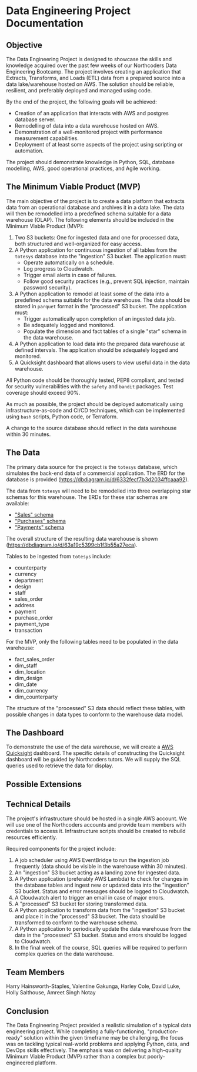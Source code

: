 # Data Engineering Project Documentation

## Objective

The Data Engineering Project is designed to showcase the skills and knowledge acquired over the past few weeks of our Northcoders Data Engineering Bootcamp. The project involves creating an application that Extracts, Transforms, and Loads (ETL) data from a prepared source into a data lake/warehouse hosted on AWS. The solution should be reliable, resilient, and preferably deployed and managed using code.

By the end of the project, the following goals will be achieved:

- Creation of an application that interacts with AWS and postgres database server.
- Remodelling of data into a data warehouse hosted on AWS.
- Demonstration of a well-monitored project with performance measurement capabilities.
- Deployment of at least some aspects of the project using scripting or automation.

The project should demonstrate knowledge in Python, SQL, database modelling, AWS, good operational practices, and Agile working.

## The Minimum Viable Product (MVP)

The main objective of the project is to create a data platform that extracts data from an operational database and archives it in a data lake. The data will then be remodelled into a predefined schema suitable for a data warehouse (OLAP). The following elements should be included in the Minimum Viable Product (MVP):

1. Two S3 buckets: One for ingested data and one for processed data, both structured and well-organized for easy access.
2. A Python application for continuous ingestion of all tables from the `totesys` database into the "ingestion" S3 bucket. The application must:
   - Operate automatically on a schedule.
   - Log progress to Cloudwatch.
   - Trigger email alerts in case of failures.
   - Follow good security practices (e.g., prevent SQL injection, maintain password security).
3. A Python application to remodel at least some of the data into a predefined schema suitable for the data warehouse. The data should be stored in `parquet` format in the "processed" S3 bucket. The application must:
   - Trigger automatically upon completion of an ingested data job.
   - Be adequately logged and monitored.
   - Populate the dimension and fact tables of a single "star" schema in the data warehouse.
4. A Python application to load data into the prepared data warehouse at defined intervals. The application should be adequately logged and monitored.
5. A Quicksight dashboard that allows users to view useful data in the data warehouse.

All Python code should be thoroughly tested, PEP8 compliant, and tested for security vulnerabilities with the `safety` and `bandit` packages. Test coverage should exceed 90%.

As much as possible, the project should be deployed automatically using infrastructure-as-code and CI/CD techniques, which can be implemented using `bash` scripts, Python code, or Terraform.

A change to the source database should reflect in the data warehouse within 30 minutes.

## The Data

The primary data source for the project is the `totesys` database, which simulates the back-end data of a commercial application. The ERD for the database is provided (<https://dbdiagram.io/d/6332fecf7b3d2034ffcaaa92>).

The data from `totesys` will need to be remodelled into three overlapping star schemas for this warehouse. The ERDs for these star schemas are available:

- ["Sales" schema](https://dbdiagram.io/d/637a423fc9abfc611173f637)
- ["Purchases" schema](https://dbdiagram.io/d/637b3e8bc9abfc61117419ee)
- ["Payments" schema](https://dbdiagram.io/d/637b41a5c9abfc6111741ae8)

The overall structure of the resulting data warehouse is shown (<https://dbdiagram.io/d/63a19c5399cb1f3b55a27eca>).

Tables to be ingested from `totesys` include:

- counterparty
- currency
- department
- design
- staff
- sales_order
- address
- payment
- purchase_order
- payment_type
- transaction

For the MVP, only the following tables need to be populated in the data warehouse:

- fact_sales_order
- dim_staff
- dim_location
- dim_design
- dim_date
- dim_currency
- dim_counterparty

The structure of the "processed" S3 data should reflect these tables, with possible changes in data types to conform to the warehouse data model.

## The Dashboard

To demonstrate the use of the data warehouse, we will create a [AWS Quicksight](https://aws.amazon.com/quicksight/) dashboard. The specific details of constructing the Quicksight dashboard will be guided by Northcoders tutors. We will supply the SQL queries used to retrieve the data for display.

## Possible Extensions

<!-- If time permits, the MVP can be enhanced. The focus for any enhancement should ensure that all tables in the data warehouse are being updated. Additional features could include implementing a _schema registry_ or _data catalogue_ to check the incoming data's structure and handle anomalies accordingly.

Extensions could involve:

1. Ingesting data from a file source, such as another S3 bucket with JSON files.
2. Ingesting data from an external API, for example, retrieving daily foreign exchange rates from `https://freeforexapi.com/Home/Api` using the `requests` library. -->

## Technical Details

The project's infrastructure should be hosted in a single AWS account. We will use one of the Northcoders accounts and provide team members with credentials to access it. Infrastructure scripts should be created to rebuild resources efficiently.

Required components for the project include:

1. A job scheduler using AWS EventBridge to run the ingestion job frequently (data should be visible in the warehouse within 30 minutes).
2. An "ingestion" S3 bucket acting as a landing zone for ingested data.
3. A Python application (preferably AWS Lambda) to check for changes in the database tables and ingest new or updated data into the "ingestion" S3 bucket. Status and error messages should be logged to Cloudwatch.
4. A Cloudwatch alert to trigger an email in case of major errors.
5. A "processed" S3 bucket for storing transformed data.
6. A Python application to transform data from the "ingestion" S3 bucket and place it in the "processed" S3 bucket. The data should be transformed to conform to the warehouse schema.
7. A Python application to periodically update the data warehouse from the data in the "processed" S3 bucket. Status and errors should be logged to Cloudwatch.
8. In the final week of the course, SQL queries will be required to perform complex queries on the data warehouse.

## Team Members

Harry Hainsworth-Staples,
Valentine Gakunga,
Harley Cole,
David Luke,
Holly Salthouse,
Amreet Singh Notay

## Conclusion

The Data Engineering Project provided a realistic simulation of a typical data engineering project. While completing a fully-functioning, "production-ready" solution within the given timeframe may be challenging, the focus was on tackling typical real-world problems and applying Python, data, and DevOps skills effectively. The emphasis was on delivering a high-quality Minimum Viable Product (MVP) rather than a complex but poorly-engineered platform.
